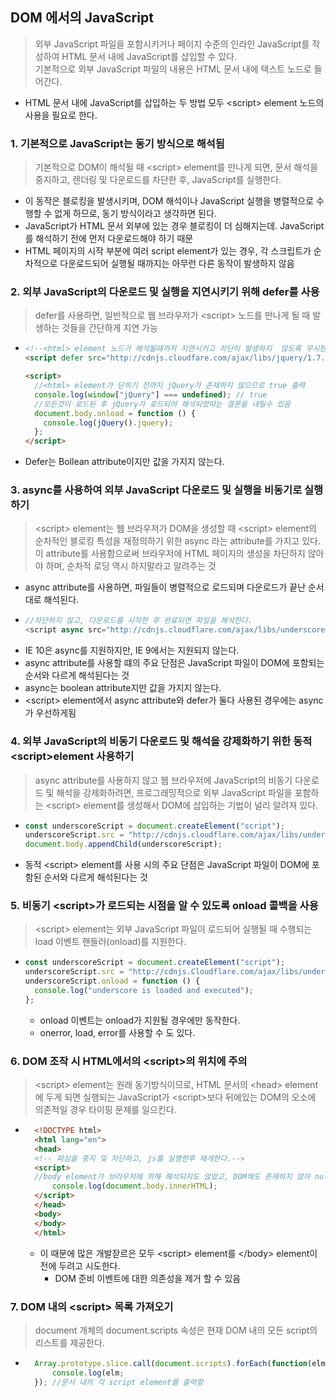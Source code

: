 ## DOM 에서의 JavaScript

> 외부 JavaScript 파일을 포함시키거나 페이지 수준의 인라인 JavaScript를 작성하여 HTML 문서 내에 JavaScript를 삽입할 수 있다.
> <br>기본적으로 외부 JavaScript 파일의 내용은 HTML 문서 내에 텍스트 노드로 들어간다.

- HTML 문서 내에 JavaScript를 삽입하는 두 방법 모두 &#60;script&#62; element 노드의 사용을 필요로 한다.

### 1. 기본적으로 JavaScript는 동기 방식으로 해석됨

> 기본적으로 DOM이 해석될 때 &#60;script&#62; element를 만나게 되면, 문서 해석을 중지하고, 렌더링 및 다운로드를 차단한 후, JavaScript를 실행한다.

- 이 동작은 블로킹을 발생시키며, DOM 해석이나 JavaScript 실행을 병렬적으로 수행할 수 없게 하므로, 동기 방식이라고 생각하면 된다.
- JavaScript가 HTML 문서 외부에 있는 경우 블로킹이 더 심해지는데. JavaScript를 해석하기 전에 먼저 다운로드해야 하기 때문
- HTML 페이지의 시작 부분에 여러 script element가 있는 경우, 각 스크립트가 순차적으로 다운로드되어 실행될 때까지는 아무런 다른 동작이 발생하지 않음

### 2. 외부 JavaScript의 다운로드 및 실행을 지연시키기 위해 defer를 사용

> defer를 사용하면, 일반적으로 웹 브라우저가 &#60;script&#62; 노드를 만나게 될 때 발생하는 것들을 간단하게 지연 가능

- ```html
  <!--<html> element 노드가 해석될때까지 지연시키고 차단이 발생하지  않도록 무시한다.>-->
  <script defer src="http://cdnjs.cloudfare.com/ajax/libs/jquery/1.7.2/jquery.min.js"></script>

  <script>
    //<html> element가 닫히기 전까지 jQuery가 존재하지 않으므로 true 출력
    console.log(window["jQuery"] === undefined); // true
    //모든것이 로드된 후 jQuery가 로드되어 해석되었따는 결론을 내릴수 있음
    document.body.onload = function () {
      console.log(jQuery().jquery);
    };
  </script>
  ```

- Defer는 Bollean attribute이지만 값을 가지지 않는다.

### 3. async를 사용하여 외부 JavaScript 다운로드 및 실행을 비동기로 실행하기

> &#60;script&#62; element는 웹 브라우저가 DOM을 생성할 때 &#60;script&#62; element의 순차적인 블로킹 특성을 재정의하기 위한 async 라는 attribute를 가지고 있다.
> <br> 이 attribute를 사용함으로써 브라우저에 HTML 페이지의 생성을 차단하지 않아야 하며, 순차적 로딩 역시 하지말라고 알려주는 것

- async attribute를 사용하면, 파일들이 병렬적으로 로드되며 다운로드가 끝난 순서대로 해석된다.
- ```javascript
  //차단하지 않고, 다운로드를 시작한 후 완료되면 파일을 해석한다.
  <script async src="http://cdnjs.cloudflare.com/ajax/libs/underscore.js/1.3.3/underscore-min.js"></script>
  ```
- IE 10은 async를 지원하지만, IE 9에서는 지원되지 않는다.
- async attribute를 사용할 떄의 주요 단점은 JavaScript 파일이 DOM에 포함되는 순서와 다르게 해석된다는 것
- async는 boolean attribute지만 값을 가지지 않는다.
- &#60;script&#62; element에서 async attribute와 defer가 둘다 사용된 경우에는 async가 우선하게됨

### 4. 외부 JavaScript의 비동기 다운로드 및 해석을 강제화하기 위한 동적 &#60;script&#62;element 사용하기

> async attribute를 사용하지 않고 웹 브라우저에 JavaScript의 비동기 다운로드 및 해석을 강제화하려면, 프로그래밍적으로 외부 JavaScript 파일을 포함하는 &#60;script&#62; element를 생성해서 DOM에 삽입하는 기법이 널리 알려져 있다.

- ```javascript
  const underscoreScript = document.createElement("script");
  underscoreScript.src = "http://cdnjs.cloudflare.com/ajax/libs/underscore.js/1.3.3/underscore-min.js";
  document.body.appendChild(underscoreScript);
  ```
- 동적 &#60;script&#62; element를 사용 시의 주요 단점은 JavaScript 파일이 DOM에 포함된 순서와 다르게 해석된다는 것

### 5. 비동기 &#60;script&#62;가 로드되는 시점을 알 수 있도록 onload 콜백을 사용

> &#60;script&#62; element는 외부 JavaScript 파일이 로드되어 실행될 때 수행되는 load 이벤트 핸들러(onload)를 지원한다.

- ```javascript
  const underscoreScript = document.createElement("script");
  underscoreScript.src = "http://cdnjs.Cloudflare.com/ajax/libs/underscore.js/1.3.3/underscore-min.js";
  underscoreScript.onload = function () {
    console.log("underscore is loaded and executed");
  };
  ```
  - onload 이벤트는 onload가 지원될 경우에만 동작한다.
  - onerror, load, error를 사용할 수 도 있다.

### 6. DOM 조작 시 HTML에서의 &#60;script&#62;의 위치에 주의

> &#60;script&#62; element는 원래 동기방식이므로, HTML 문서의 &#60;head&#62; element에 두게 되면 실행되는 JavaScript가 &#60;script&#62;보다 뒤에있는 DOM의 오소에 의존적일 경우 타이핑 문제를 일으킨다.

- ```HTML
    <!DOCTYPE html>
    <html lang="en">
    <head>
    <!-- 파싱을 중지 및 차단하고, js를 실행한후 재개한다.-->
    <script>
    //body element가 브라우저에 의해 해석되지도 않았고, DOM에도 존재하지 않아 null이므로 아직  조작할수없다.
        console.log(document.body.innerHTML);
    </script>
    </head>
    <body>
    </body>
    </html>
  ```
  - 이 때문에 많은 개발잗르은 모두 &#60;script&#62; element를 &#60;/body&#62; element이전에 두려고 시도한다.
    - DOM 준비 이벤트에 대한 의존성을 제거 할 수 있음

### 7. DOM 내의 &#60;script&#62; 목록 가져오기

> document 개체의 document.scripts 속성은 현재 DOM 내의 모든 script의 리스트를 제공한다.

- ```javascript
    Array.prototype.slice.call(document.scripts).forEach(function(elm){
        console.log(elm;
    }); //문서 내의 각 script element를 출력함
  ```
